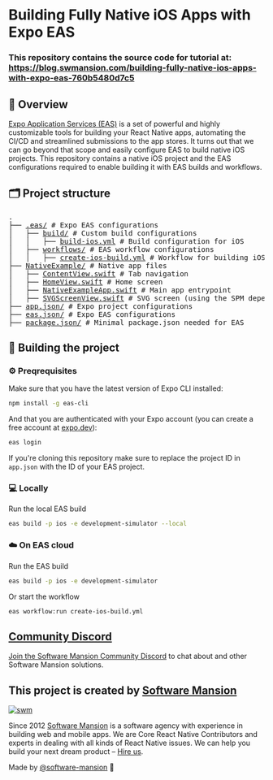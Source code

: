 # Building Fully Native iOS Apps with Expo EAS

### This repository contains the source code for tutorial at: https://blog.swmansion.com/building-fully-native-ios-apps-with-expo-eas-760b5480d7c5

## 📄 Overview

[Expo Application Services (EAS)](https://expo.dev/eas) is a set of powerful and highly customizable tools for building your React Native apps, automating the CI/CD and streamlined submissions to the app stores. It turns out that we can go beyond that scope and easily configure EAS to build native iOS projects. This repository contains a native iOS project and the EAS configurations required to enable building it with EAS builds and workflows.

## 🗂️ Project structure

<pre>
.
├── <a href="./.eas">.eas/</a> # Expo EAS configurations
│   ├── <a href="./.eas/build">build/</a> # Custom build configurations
│   │   ├── <a href="./.eas/build/build-ios.yml">build-ios.yml</a> # Build configuration for iOS
│   ├── <a href="./.eas/workflows">workflows/</a> # EAS workflow configurations
│   │   ├── <a href="./.eas/workflows/create-ios-build.yml">create-ios-build.yml</a> # Workflow for building iOS app
├── <a href="./NativeExample">NativeExample/</a> # Native app files
│   ├── <a href="./NativeExample/ContentView.swift">ContentView.swift</a> # Tab navigation
│   ├── <a href="./NativeExample/HomeView.swift">HomeView.swift</a> # Home screen
│   ├── <a href="./NativeExample/NativeExampleApp.swift">NativeExampleApp.swift</a> # Main app entrypoint
│   ├── <a href="./NativeExample/SVGScreenView.swift">SVGScreenView.swift</a> # SVG screen (using the SPM dependency)
├── <a href="./app.json">app.json/</a> # Expo project configurations
├── <a href="./eas.json">eas.json/</a> # Expo EAS configurations
├── <a href="./package.json">package.json/</a> # Minimal package.json needed for EAS
</pre>

## 🔨 Building the project

### ⚙️ Preqrequisites

Make sure that you have the latest version of Expo CLI installed:

```bash
npm install -g eas-cli
```

And that you are authenticated with your Expo account (you can create a free account at [expo.dev](https://expo.dev/signup)):

```bash
eas login
```

If you're cloning this repository make sure to replace the project ID in `app.json` with the ID of your EAS project.

### 💻 Locally 

Run the local EAS build

```bash
eas build -p ios -e development-simulator --local
```

### ☁️ On EAS cloud

Run the EAS build

```bash
eas build -p ios -e development-simulator
```

Or start the workflow

```bash
eas workflow:run create-ios-build.yml
```

## [Community Discord](https://discord.swmansion.com)

[Join the Software Mansion Community Discord](https://discord.swmansion.com) to chat about  and other Software Mansion solutions.

## This project is created by [Software Mansion](https://swmansion.com)

[![swm](https://logo.swmansion.com/logo?color=white&variant=desktop&width=150&tag=typegpu-github 'Software Mansion')](https://swmansion.com)

Since 2012 [Software Mansion](https://swmansion.com) is a software agency with
experience in building web and mobile apps. We are Core React Native
Contributors and experts in dealing with all kinds of React Native issues. We
can help you build your next dream product –
[Hire us](https://swmansion.com/contact/projects?utm_source=typegpu&utm_medium=readme).

Made by [@software-mansion](https://github.com/software-mansion) 💙
